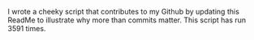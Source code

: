 I wrote a cheeky script that contributes to my Github by updating this ReadMe to illustrate why more than commits matter. This script has run 3591 times.